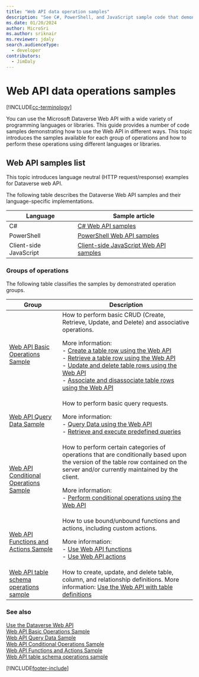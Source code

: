 ```yaml
---
title: "Web API data operation samples"
description: "See C#, PowerShell, and JavaScript sample code that demonstrates how to use the Microsoft Dataverse Web API for basic table row operations, data query, conditional operations, and functions and actions."
ms.date: 01/20/2024
author: MicroSri
ms.author: sriknair
ms.reviewer: jdaly
search.audienceType: 
  - developer
contributors: 
  - JimDaly
---
```


# Web API data operations samples

[!INCLUDE[cc-terminology](../includes/cc-terminology.md)]

You can use the Microsoft Dataverse Web API with a wide variety of programming languages or libraries. This guide provides a number of code samples demonstrating how to use the Web API in different ways. This topic introduces the samples available for each group of operations and how to perform these operations using different languages or libraries.
  
## Web API samples list

This topic introduces language neutral (HTTP request/response) examples for Dataverse web API.

The following table describes the Dataverse Web API samples and their language-specific implementations.

|Language|Sample article|
|---------|---------|
|C#|[C# Web API samples](web-api-samples-csharp.md)|
|PowerShell|[PowerShell Web API samples](web-api-samples-powershell.md)|
|Client-side JavaScript|[Client-side JavaScript Web API samples](web-api-samples-client-side-javascript.md)|


  
### Groups of operations

The following table classifies the samples by demonstrated operation groups.  
  
|Group|Description|  
|-----------|-----------------|  
|[Web API Basic Operations Sample](web-api-basic-operations-sample.md)|How to perform basic CRUD (Create, Retrieve, Update, and Delete) and associative operations.<p/> More information: <br/>-   [Create a table row using the Web API](create-entity-web-api.md)<br />-   [Retrieve a table row using the Web API](retrieve-entity-using-web-api.md)<br />-   [Update and delete table rows using the Web API](update-delete-entities-using-web-api.md)<br />-   [Associate and disassociate table rows using the Web API](associate-disassociate-entities-using-web-api.md)|  
|[Web API Query Data Sample](web-api-query-data-sample.md)|How to perform basic query requests.<p/> More information: <br /> -   [Query Data using the Web API](query/overview.md)<br />-   [Retrieve and execute predefined queries](retrieve-and-execute-predefined-queries.md)|  
|[Web API Conditional Operations Sample](web-api-conditional-operations-sample.md)|How to perform certain categories of operations that are conditionally based upon the version of the table row contained on the  server and/or currently maintained by the client. <p/>More information:<br/>-   [Perform conditional operations using the Web API](perform-conditional-operations-using-web-api.md)|  
|[Web API Functions and Actions Sample](web-api-functions-actions-sample.md)|How to use bound/unbound functions and actions, including custom actions.<p/>More information: <br/>-   [Use Web API functions](use-web-api-functions.md)<br />-   [Use Web API actions](use-web-api-actions.md)|
|[Web API table schema operations sample](web-api-metadata-operations-sample.md)|How to create, update, and delete table, column, and relationship definitions. More information: [Use the Web API with table definitions](use-web-api-metadata.md)|

  
### See also

[Use the Dataverse Web API](overview.md)   
[Web API Basic Operations Sample](web-api-basic-operations-sample.md)   
[Web API Query Data Sample](web-api-query-data-sample.md)   
[Web API Conditional Operations Sample](web-api-conditional-operations-sample.md)   
[Web API Functions and Actions Sample](web-api-functions-actions-sample.md)   
[Web API table schema operations sample](web-api-metadata-operations-sample.md)


[!INCLUDE[footer-include](../../../includes/footer-banner.md)]
